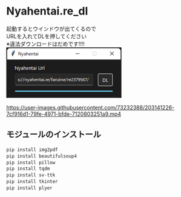 # Nyahentai.re_dl
起動するとウインドウが出てくるので  
URLを入れてDLを押してください  
※違法ダウンロードはだめです!!!!  
  ![window image](https://github.com/kenji176/Nyahentai.re_dl/blob/main/NVIDIA_Share_7MsAAyx8v6.png?raw=true "サンプル")


https://user-images.githubusercontent.com/73232388/203141226-7cf916d1-79fe-4971-bfde-7120803251a9.mp4


## モジュールのインストール

```r
pip install img2pdf
pip install beautifulsoup4
pip install pillow
pip install tqdm
pip install sv-ttk
pip install tkinter  
pip install plyer
```

